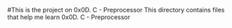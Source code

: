 #This is the project on 0x0D. C - Preprocessor
This directory contains files that help me learn 0x0D. C - Preprocessor
